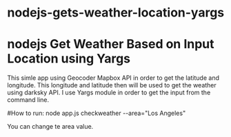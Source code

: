 # nodejs-gets-weather-location-yargs
# nodejs Get Weather Based on Input Location using Yargs

This simle app using Geocoder Mapbox API in order to get the latitude and longitude. This longitude and latitude then will be used to get the weather using darksky API. I use Yargs module in order to get the input from the command line.

#How to run:
node app.js checkweather --area="Los Angeles"

You can change te area value.
